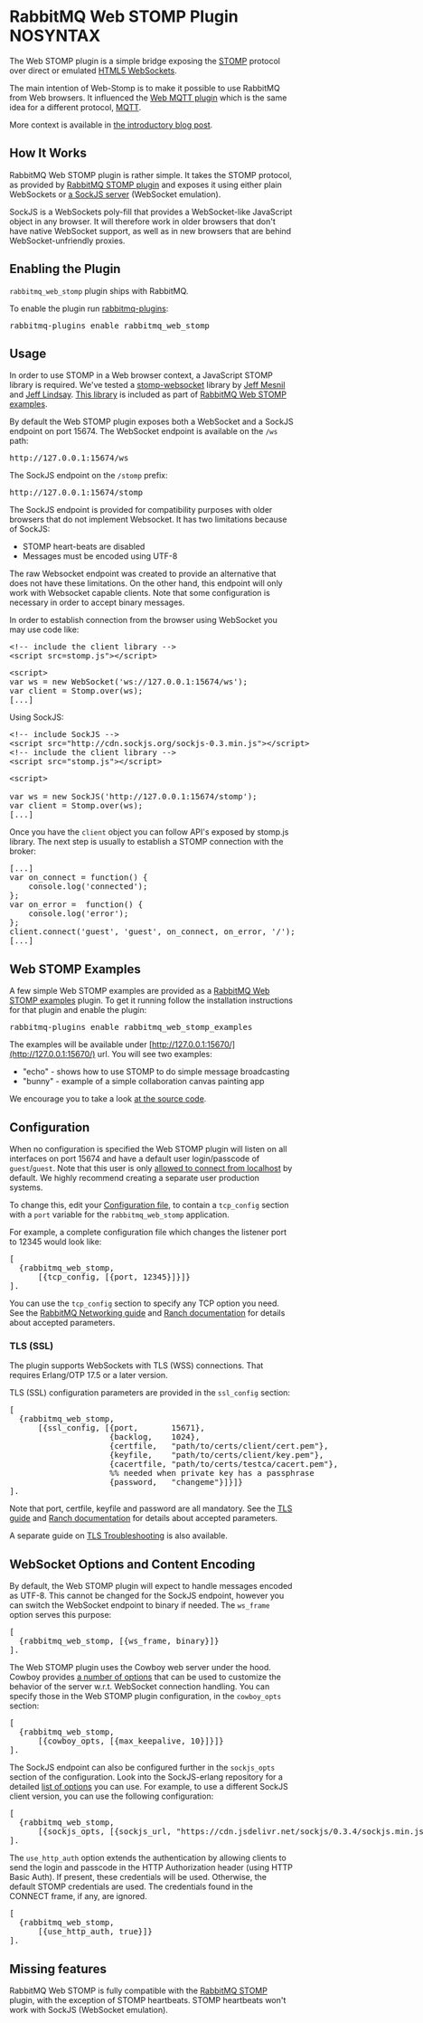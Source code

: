 <!--
Copyright (c) 2007-2016 Pivotal Software, Inc.

All rights reserved. This program and the accompanying materials
are made available under the terms of the under the Apache License, 
Version 2.0 (the "License”); you may not use this file except in compliance 
with the License. You may obtain a copy of the License at

http://www.apache.org/licenses/LICENSE-2.0

Unless required by applicable law or agreed to in writing, software
distributed under the License is distributed on an "AS IS" BASIS,
WITHOUT WARRANTIES OR CONDITIONS OF ANY KIND, either express or implied.
See the License for the specific language governing permissions and
limitations under the License.
-->
# RabbitMQ Web STOMP Plugin NOSYNTAX

The Web STOMP plugin is a simple bridge exposing the
[STOMP](http://stomp.github.com) protocol over direct or emulated
[HTML5 WebSockets](https://en.wikipedia.org/wiki/WebSockets).

The main intention of Web-Stomp is to make it possible to use RabbitMQ
from Web browsers. It influenced the [Web MQTT plugin](/web-mqtt.html)
which is the same idea for a different protocol, [MQTT](/mqtt.html).

More context is available in
[the introductory blog post](http://www.rabbitmq.com/blog/2012/05/14/introducing-rabbitmq-web-stomp/).

## <a id="rationale">How It Works</a>

RabbitMQ Web STOMP plugin is rather simple. It takes the STOMP protocol,
as provided by [RabbitMQ STOMP plugin](/stomp.html) and exposes it using
either plain WebSockets or [a SockJS server](http://sockjs.org) (WebSocket emulation).

SockJS is a WebSockets poly-fill that provides a WebSocket-like
JavaScript object in any browser. It will therefore work in older
browsers that don't have native WebSocket support, as well as in new
browsers that are behind WebSocket-unfriendly proxies.


## <a id="iws">Enabling the Plugin</a>

`rabbitmq_web_stomp` plugin ships with RabbitMQ.

To enable the plugin run [rabbitmq-plugins](/man/rabbitmq-plugins.1.man.html):

<pre class="sourcecode bash">
rabbitmq-plugins enable rabbitmq_web_stomp
</pre>

## <a id="usage">Usage</a>

In order to use STOMP in a Web browser context, a JavaScript STOMP
library is required. We've tested a
[stomp-websocket](https://github.com/jmesnil/stomp-websocket/) library
by [Jeff Mesnil](https://github.com/jmesnil) and
[Jeff Lindsay](https://github.com/progrium).
[This library](https://github.com/rabbitmq/rabbitmq-web-stomp-examples/blob/master/priv/stomp.js)
is included as part of [RabbitMQ Web STOMP examples](https://github.com/rabbitmq/rabbitmq-web-stomp-examples).

By default the Web STOMP plugin exposes both a WebSocket and a
SockJS endpoint on port 15674. The WebSocket endpoint is available
on the `/ws` path:

<pre class="sourcecode">
http://127.0.0.1:15674/ws
</pre>

The SockJS endpoint on the `/stomp` prefix:

<pre class="sourcecode">
http://127.0.0.1:15674/stomp
</pre>

The SockJS endpoint is provided for compatibility purposes with
older browsers that do not implement Websocket. It has two
limitations because of SockJS:

 *  STOMP heart-beats are disabled
 *  Messages must be encoded using UTF-8

The raw Websocket endpoint was created to provide an alternative
that does not have these limitations. On the other hand, this
endpoint will only work with Websocket capable clients. Note that
some configuration is necessary in order to accept binary messages.

In order to establish connection from the browser using WebSocket
you may use code like:

<pre class="sourcecode html">
&lt;!-- include the client library --&gt;
&lt;script src=stomp.js"&gt;&lt;/script&gt;
</pre>

<pre class="sourcecode javascript">
&lt;script&gt;
var ws = new WebSocket('ws://127.0.0.1:15674/ws');
var client = Stomp.over(ws);
[...]
</pre>

Using SockJS:

<pre class="sourcecode html">
&lt;!-- include SockJS --&gt;
&lt;script src="http://cdn.sockjs.org/sockjs-0.3.min.js"&gt;&lt;/script&gt;
&lt;!-- include the client library --&gt;    
&lt;script src="stomp.js"&gt;&lt;/script&gt;
</pre>

<pre class="sourcecode javascript">
&lt;script&gt;

var ws = new SockJS('http://127.0.0.1:15674/stomp');
var client = Stomp.over(ws);
[...]
</pre>

Once you have the `client` object you can follow API's exposed by
stomp.js library. The next step is usually to establish a STOMP
connection with the broker:

<pre class="sourcecode javascript">
[...]
var on_connect = function() {
    console.log('connected');
};
var on_error =  function() {
    console.log('error');
};
client.connect('guest', 'guest', on_connect, on_error, '/');
[...]
</pre>

## <a id="examples">Web STOMP Examples</a>

A few simple Web STOMP examples are provided as a
[RabbitMQ Web STOMP examples](https://github.com/rabbitmq/rabbitmq-web-stomp-examples)
plugin. To get it running follow the installation instructions for that plugin
and enable the plugin:

<pre class="sourcecode bash">
rabbitmq-plugins enable rabbitmq_web_stomp_examples
</pre>

The examples will be available under
[http://127.0.0.1:15670/](http://127.0.0.1:15670/) url. You will see two examples:

 * "echo" - shows how to use STOMP to do simple message broadcasting
 * "bunny" - example of a simple collaboration canvas painting app

We encourage you to take a look [at the source code](https://github.com/rabbitmq/rabbitmq-web-stomp-examples/tree/master/priv).

## <a id="config">Configuration</a>

When no configuration is specified the Web STOMP plugin will listen on
all interfaces on port 15674 and have a default user login/passcode of
`guest`/`guest`. Note that this user is only [allowed to connect from localhost](/access-control.html) by default.
We highly recommend creating a separate user production systems.

To change this, edit your
[Configuration file](/configure.html#configuration-file),
to contain a `tcp_config` section with a `port` variable for the `rabbitmq_web_stomp` application.

For example, a complete configuration file which changes the listener
port to 12345 would look like:

<pre class="sourcecode erlang">
[
  {rabbitmq_web_stomp,
      [{tcp_config, [{port, 12345}]}]}
].
</pre>

You can use the `tcp_config` section to specify any TCP option you need.
See the [RabbitMQ Networking guide](/networking.html) and [Ranch documentation](https://ninenines.eu/docs/en/ranch/1.3/manual/ranch_tcp/)
for details about accepted parameters.


### TLS (SSL)

The plugin supports WebSockets with TLS (WSS) connections. That requires
Erlang/OTP 17.5 or a later version.

TLS (SSL) configuration parameters are provided in the `ssl_config` section:

<pre class="sourcecode erlang">
[
  {rabbitmq_web_stomp,
      [{ssl_config, [{port,       15671},
                     {backlog,    1024},
                     {certfile,   "path/to/certs/client/cert.pem"},
                     {keyfile,    "path/to/certs/client/key.pem"},
                     {cacertfile, "path/to/certs/testca/cacert.pem"},
                     %% needed when private key has a passphrase
                     {password,   "changeme"}]}]}
].
</pre>

Note that port, certfile, keyfile and password are all mandatory.
See the [TLS guide](/ssl.html) and [Ranch documentation](https://ninenines.eu/docs/en/ranch/1.3/manual/ranch_ssl/)
for details about accepted parameters.

A separate guide on [TLS Troubleshooting](/troubleshooting-ssl.html) is also available.

## <a id="encoding">WebSocket Options and Content Encoding</a>

By default, the Web STOMP plugin will expect to handle messages
encoded as UTF-8. This cannot be changed for the SockJS endpoint,
however you can switch the WebSocket endpoint to binary if needed.
The `ws_frame` option serves this purpose:

<pre class="sourcecode erlang">
[
  {rabbitmq_web_stomp, [{ws_frame, binary}]}
].
</pre>

The Web STOMP plugin uses the Cowboy web server under the hood.
Cowboy provides [a number of
options](https://ninenines.eu/docs/en/cowboy/1.0/manual/cowboy_protocol/)
that can be used to customize the behavior of the server
w.r.t. WebSocket connection handling. You can specify those in the Web
STOMP plugin configuration, in the `cowboy_opts` section:

<pre class="sourcecode erlang">
[
  {rabbitmq_web_stomp,
      [{cowboy_opts, [{max_keepalive, 10}]}]}
].
</pre>

The SockJS endpoint can also be configured further in the
`sockjs_opts` section of the configuration. Look into the
SockJS-erlang repository for a detailed [list of options](https://github.com/rabbitmq/sockjs-erlang#sockjs-erlang-api)
you can use. For example, to use a different SockJS client
version, you can use the following configuration:

<pre class="sourcecode erlang">
[
  {rabbitmq_web_stomp,
      [{sockjs_opts, [{sockjs_url, "https://cdn.jsdelivr.net/sockjs/0.3.4/sockjs.min.js"}]}]}
].
</pre>

The `use_http_auth` option extends the authentication by
allowing clients to send the login and passcode in the
HTTP Authorization header (using HTTP Basic Auth). If
present, these credentials will be used. Otherwise, the
default STOMP credentials are used. The credentials found
in the CONNECT frame, if any, are ignored.

<pre class="sourcecode erlang">
[
  {rabbitmq_web_stomp,
      [{use_http_auth, true}]}
].
</pre>

## <a id="missing"/>Missing features

RabbitMQ Web STOMP is fully compatible with the
[RabbitMQ STOMP](/stomp.html) plugin, with the exception of STOMP
heartbeats. STOMP heartbeats won't work with SockJS (WebSocket emulation).

